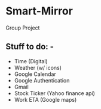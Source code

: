 # Smart-Mirror
Group Project


## Stuff to do: -
- Time (Digital)
- Weather (w/ icons)
- Google Calendar
- Google Authentication
- Gmail
- Stock Ticker (Yahoo finance api)
- Work ETA (Google maps)
